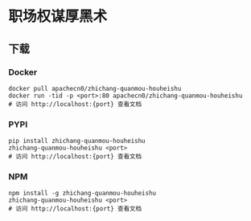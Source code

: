 # 职场权谋厚黑术

## 下载

### Docker

```
docker pull apachecn0/zhichang-quanmou-houheishu
docker run -tid -p <port>:80 apachecn0/zhichang-quanmou-houheishu
# 访问 http://localhost:{port} 查看文档
```

### PYPI

```
pip install zhichang-quanmou-houheishu
zhichang-quanmou-houheishu <port>
# 访问 http://localhost:{port} 查看文档
```

### NPM

```
npm install -g zhichang-quanmou-houheishu
zhichang-quanmou-houheishu <port>
# 访问 http://localhost:{port} 查看文档
```